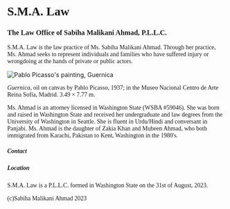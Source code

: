 <html>
<body>
<h1 style="font-family: Times New Roman">S.M.A. Law</h1>
<h3 style="font-family: Times New Roman">The Law Office of Sabiha Malikani Ahmad, P.L.L.C.</h3>

<p style="font-family: Times New Roman">S.M.A. Law is the law practice of Ms. Sabiha Malikani Ahmad.  Through her practice, Ms. Ahmad seeks to represent individuals and families who have suffered injury or wrongdoing at the hands of private or public actors.</p>

<img src="https://static3.museoreinasofia.es/sites/default/files/obras/DE00050_0.jpg" alt="Pablo Picasso's painting, Guernica">
<p style="font-family: Times New Roman"><em>Guernica</em>, oil on canvas by Pablo Picasso, 1937; in the Museo Nacional Centro de Arte Reina Sofía, Madrid. 3.49 × 7.77 m.</p>

<p style="font-family: Times New Roman">Ms. Ahmad is an attorney licensed in Washington State (WSBA #59046).  She was born and raised in Washington State and received her undergraduate and law degrees from the University of Washington in Seattle.  She is fluent in Urdu/Hindi and conversant in Panjabi.  Ms. Ahmad is the daughter of Zakia Khan and Mubeen Ahmad, who both immigrated from Karachi, Pakistan to Kent, Washington in the 1980's.</p>

<h5 style="font-family: Times New Roman">Contact</h5>

<h5 style="font-family: Times New Roman">Location</h5>

<p style="font-family: Times New Roman">S.M.A. Law is a P.L.L.C. formed in Washington State on the 31st of August, 2023.</p>

<p style="font-family: Times New Roman">(c)Sabiha Malikani Ahmad 2023</p>
</body>
</html> 

